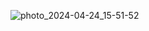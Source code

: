 ![photo_2024-04-24_15-51-52](https://github.com/Ilya193/JetWords/assets/40058340/964f47ff-3826-41fc-a8f4-2e507d323fa6)
